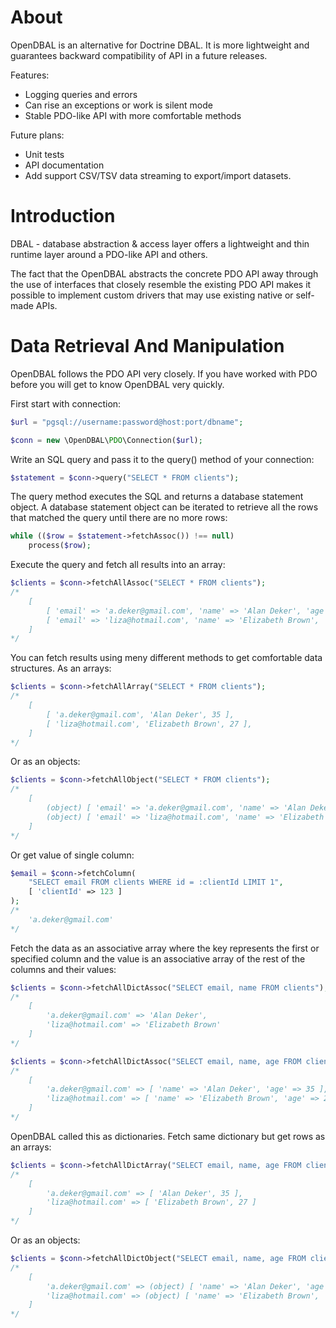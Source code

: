 About
=====

OpenDBAL is an alternative for Doctrine DBAL. It is more lightweight and guarantees backward
compatibility of API in a future releases.

Features:
- Logging queries and errors
- Can rise an exceptions or work is silent mode
- Stable PDO-like API with more comfortable methods

Future plans:
- Unit tests
- API documentation
- Add support CSV/TSV data streaming to export/import datasets.

Introduction
============

DBAL - database abstraction & access layer offers a lightweight and thin runtime layer
around a PDO-like API and others.

The fact that the OpenDBAL abstracts the concrete PDO API away through the use of interfaces
that closely resemble the existing PDO API makes it possible to implement custom drivers that
may use existing native or self-made APIs.

Data Retrieval And Manipulation
===============================

OpenDBAL follows the PDO API very closely. If you have worked with PDO before you will get
to know OpenDBAL very quickly.

First start with connection:

```php
$url = "pgsql://username:password@host:port/dbname";

$conn = new \OpenDBAL\PDO\Connection($url);
```

Write an SQL query and pass it to the query() method of your connection:

```php
$statement = $conn->query("SELECT * FROM clients");
```

The query method executes the SQL and returns a database statement object. A database statement
object can be iterated to retrieve all the rows that matched the query until there are no more rows:

```php
while (($row = $statement->fetchAssoc()) !== null)
	process($row);
```

Execute the query and fetch all results into an array:

```php
$clients = $conn->fetchAllAssoc("SELECT * FROM clients");
/*
	[
		[ 'email' => 'a.deker@gmail.com', 'name' => 'Alan Deker', 'age' => 35 ],
		[ 'email' => 'liza@hotmail.com', 'name' => 'Elizabeth Brown', 'age' => 27 ],
	]
*/
```

You can fetch results using meny different methods to get comfortable data structures. As an arrays:

```php
$clients = $conn->fetchAllArray("SELECT * FROM clients");
/*
	[
		[ 'a.deker@gmail.com', 'Alan Deker', 35 ],
		[ 'liza@hotmail.com', 'Elizabeth Brown', 27 ],
	]
*/
```

Or as an objects:

```php
$clients = $conn->fetchAllObject("SELECT * FROM clients");
/*
	[
		(object) [ 'email' => 'a.deker@gmail.com', 'name' => 'Alan Deker', 'age' => 35 ],
		(object) [ 'email' => 'liza@hotmail.com', 'name' => 'Elizabeth Brown', 'age' => 27 ],
	]
*/
```

Or get value of single column:

```php
$email = $conn->fetchColumn(
	"SELECT email FROM clients WHERE id = :clientId LIMIT 1",
	[ 'clientId' => 123 ]
);
/*
	'a.deker@gmail.com'
*/
```

Fetch the data as an associative array where the key represents the first or specified column and
the value is an associative array of the rest of the columns and their values:

```php
$clients = $conn->fetchAllDictAssoc("SELECT email, name FROM clients");
/*
	[
		'a.deker@gmail.com' => 'Alan Deker',
		'liza@hotmail.com' => 'Elizabeth Brown'
	]
*/

$clients = $conn->fetchAllDictAssoc("SELECT email, name, age FROM clients");
/*
	[
		'a.deker@gmail.com' => [ 'name' => 'Alan Deker', 'age' => 35 ],
		'liza@hotmail.com' => [ 'name' => 'Elizabeth Brown', 'age' => 27 ]
	]
*/
```

OpenDBAL called this as dictionaries. Fetch same dictionary but get rows as an arrays:

```php
$clients = $conn->fetchAllDictArray("SELECT email, name, age FROM clients");
/*
	[
		'a.deker@gmail.com' => [ 'Alan Deker', 35 ],
		'liza@hotmail.com' => [ 'Elizabeth Brown', 27 ]
	]
*/
```

Or as an objects:

```php
$clients = $conn->fetchAllDictObject("SELECT email, name, age FROM clients");
/*
	[
		'a.deker@gmail.com' => (object) [ 'name' => 'Alan Deker', 'age' => 35 ],
		'liza@hotmail.com' => (object) [ 'name' => 'Elizabeth Brown', 'age' => 27 ]
	]
*/
```
